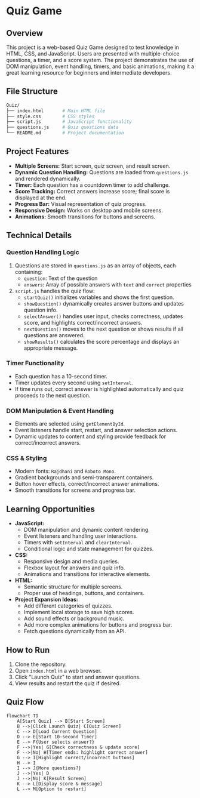 # Quiz Game

## Overview
This project is a web-based Quiz Game designed to test knowledge in HTML, CSS, and JavaScript. Users are presented with multiple-choice questions, a timer, and a score system. The project demonstrates the use of DOM manipulation, event handling, timers, and basic animations, making it a great learning resource for beginners and intermediate developers.



## File Structure

```bash
Quiz/
├── index.html       # Main HTML file
├── style.css        # CSS styles
├── script.js        # JavaScript functionality
├── questions.js     # Quiz questions data
└── README.md        # Project documentation

```


## Project Features
- **Multiple Screens:** Start screen, quiz screen, and result screen.
- **Dynamic Question Handling:** Questions are loaded from `questions.js` and rendered dynamically.
- **Timer:** Each question has a countdown timer to add challenge.
- **Score Tracking:** Correct answers increase score; final score is displayed at the end.
- **Progress Bar:** Visual representation of quiz progress.
- **Responsive Design:** Works on desktop and mobile screens.
- **Animations:** Smooth transitions for buttons and screens.

## Technical Details

### Question Handling Logic
1. Questions are stored in `questions.js` as an array of objects, each containing:
   - `question`: Text of the question
   - `answers`: Array of possible answers with `text` and `correct` properties
2. `script.js` handles the quiz flow:
   - `startQuiz()` initializes variables and shows the first question.
   - `showQuestion()` dynamically creates answer buttons and updates question info.
   - `selectAnswer()` handles user input, checks correctness, updates score, and highlights correct/incorrect answers.
   - `nextQuestion()` moves to the next question or shows results if all questions are answered.
   - `showResults()` calculates the score percentage and displays an appropriate message.

### Timer Functionality
- Each question has a 10-second timer.
- Timer updates every second using `setInterval`.
- If time runs out, correct answer is highlighted automatically and quiz proceeds to the next question.

### DOM Manipulation & Event Handling
- Elements are selected using `getElementById`.
- Event listeners handle start, restart, and answer selection actions.
- Dynamic updates to content and styling provide feedback for correct/incorrect answers.

### CSS & Styling
- Modern fonts: `Rajdhani` and `Roboto Mono`.
- Gradient backgrounds and semi-transparent containers.
- Button hover effects, correct/incorrect answer animations.
- Smooth transitions for screens and progress bar.

## Learning Opportunities
- **JavaScript:**
  - DOM manipulation and dynamic content rendering.
  - Event listeners and handling user interactions.
  - Timers with `setInterval` and `clearInterval`.
  - Conditional logic and state management for quizzes.
- **CSS:**
  - Responsive design and media queries.
  - Flexbox layout for answers and quiz info.
  - Animations and transitions for interactive elements.
- **HTML:**
  - Semantic structure for multiple screens.
  - Proper use of headings, buttons, and containers.
- **Project Expansion Ideas:**
  - Add different categories of quizzes.
  - Implement local storage to save high scores.
  - Add sound effects or background music.
  - Add more complex animations for buttons and progress bar.
  - Fetch questions dynamically from an API.

## How to Run
1. Clone the repository.
2. Open `index.html` in a web browser.
3. Click "Launch Quiz" to start and answer questions.
4. View results and restart the quiz if desired.


## Quiz Flow

```mermaid
flowchart TD
    A[Start Quiz] --> B[Start Screen]
    B -->|Click Launch Quiz| C[Quiz Screen]
    C --> D[Load Current Question]
    D --> E[Start 10-second Timer]
    E --> F{User selects answer?}
    F -->|Yes| G[Check correctness & update score]
    F -->|No| H[Timer ends: highlight correct answer]
    G --> I[Highlight correct/incorrect buttons]
    H --> I
    I --> J{More questions?}
    J -->|Yes| D
    J -->|No| K[Result Screen]
    K --> L[Display score & message]
    L --> M[Option to restart]
```